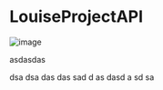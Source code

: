 # LouiseProjectAPI
![image](https://github.com/Obleynixx/LouiseProjectAPI/assets/39889222/0127e5da-a054-4f43-bbdb-1e5e058b73f6)

asdasdas

dsa
dsa
das
das
sad
d
as
dasd
a
sd
sa
